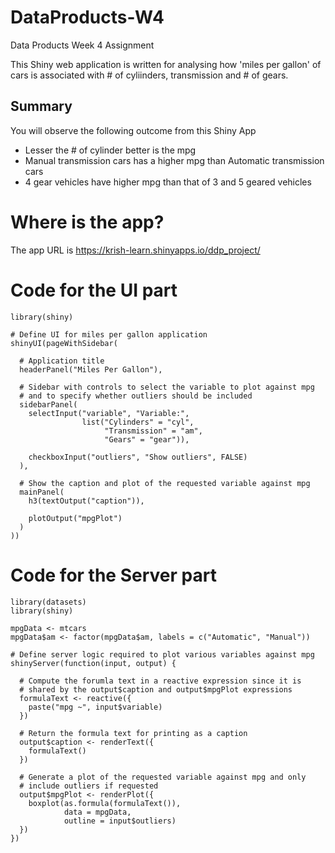 # DataProducts-W4
Data Products Week 4 Assignment


This Shiny web application is written for analysing how 'miles per gallon' of cars is associated with # of cyliinders, transmission and # of gears. 

## Summary 
You will observe the following outcome from this Shiny App
- Lesser the # of cylinder better is the mpg
- Manual transmission cars has a higher mpg than Automatic transmission cars
- 4 gear vehicles have higher mpg than that of 3 and 5 geared vehicles


Where is the app?
========================================================

The app URL is https://krish-learn.shinyapps.io/ddp_project/



Code for the UI part
========================================================

```{r}
library(shiny)

# Define UI for miles per gallon application
shinyUI(pageWithSidebar(
  
  # Application title
  headerPanel("Miles Per Gallon"),
  
  # Sidebar with controls to select the variable to plot against mpg
  # and to specify whether outliers should be included
  sidebarPanel(
    selectInput("variable", "Variable:",
                list("Cylinders" = "cyl", 
                     "Transmission" = "am", 
                     "Gears" = "gear")),
    
    checkboxInput("outliers", "Show outliers", FALSE)
  ),
  
  # Show the caption and plot of the requested variable against mpg
  mainPanel(
    h3(textOutput("caption")),
    
    plotOutput("mpgPlot")
  )
))
```

Code for the Server part
========================================================

```{r}
library(datasets)
library(shiny)

mpgData <- mtcars
mpgData$am <- factor(mpgData$am, labels = c("Automatic", "Manual"))

# Define server logic required to plot various variables against mpg
shinyServer(function(input, output) {
  
  # Compute the forumla text in a reactive expression since it is 
  # shared by the output$caption and output$mpgPlot expressions
  formulaText <- reactive({
    paste("mpg ~", input$variable)
  })
  
  # Return the formula text for printing as a caption
  output$caption <- renderText({
    formulaText()
  })
  
  # Generate a plot of the requested variable against mpg and only 
  # include outliers if requested
  output$mpgPlot <- renderPlot({
    boxplot(as.formula(formulaText()), 
            data = mpgData,
            outline = input$outliers)
  })
})
```
